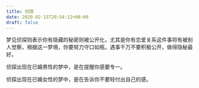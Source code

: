 ```yaml
---
title: 侦探
date: 2020-02-15T20:54:12+08:00
draft: false
---
```


梦见侦探则表示你有隐藏的秘密则被公开化，尤其是你有恋爱关系这件事将有被别人觉察，根据这一梦境，你要努力守口如瓶，遇事千万不要积极公开，做得隐秘最好。


侦探出现在已婚男性的梦中，是在提醒你感要专一。


侦探出现在已婚女性的梦中，是在告诉你不要轻付出自己的感。

